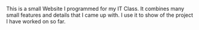 This is a small Website I programmed for my IT Class. It combines many small features and details that I came up with. I use it to show of the project I have worked on so far.
